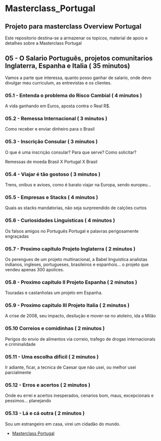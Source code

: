 # Masterclass_Portugal

## Projeto para masterclass Overview Portugal

Este repositorio destina-se a armazenar os topicos, material de apoio e detalhes sobre a Masterclass Portugal

## 05 - O Salario Português, projetos comunitarios Inglaterra, Espanha e Italia ( 35 minutos)

Vamos a parte que interessa, quanto posso ganhar de salario, onde devo divulgar meu curriculum, as entrevistas e os clientes.

### 05.1 - Entenda o problema do Risco Cambial ( 4 minutos )

A vida ganhando em Euros, aposta contra o Real R$.

### 05.2 - Remessa Internacional ( 3 minutos )

Como receber e enviar dinheiro para o Brasil

### 05.3 - Inscrição Consular ( 3 minutos )

O que é uma inscrição consular? Para que serve? Como solicitar?

Remessas de moeda Brasil X Portugal X Brasil

### 05.4 - Viajar é tão gostoso ( 3 minutos )

Trens, onibus e avioes, como é barato viajar na Europa, sendo europeu...

### 05.5 - Empresas e Stacks ( 4 minutos )

Quais as stacks mandatorias, não seja surpreendido de calções curtos

### 05.6 - Curiosidades Linguisticas ( 4 minutos )

Os falsos amigos no Português Portugal e palavras perigosamente engraçadas

### 05.7 - Proximo capitulo Projeto Inglaterra ( 2 minutos )

Os perengues de um projeto multinacional, a Babel linguistica analistas indianos, ingleses, portugueses, brasileiros e espanhois... o projeto que vendeu apenas 300 apolices.

### 05.8 - Proximo capitulo II Projeto Espanha  ( 2 minutos )

Touradas e castanholas um projeto em Espanha.

### 05.9 - Proximo capitulo III Projeto Italia  ( 2 minutos )

A crise de 2008, seu impacto, desilução e mover-se no atoleiro, ida a Milão

### 05.10 Correios e comidinhas ( 2 minutos )

Perigos do envio de alimentos via correio, trafego de drogas internacionals e criminalidade

### 05.11 - Uma escolha dificil  ( 2 minutos )

Ir adiante, ficar, a tecnica de Caesar que não usei, ou melhor usei parcialmente

### 05.12 - Erros e acertos  ( 2 minutos )

Onde eu errei e acertos inesperados, cenarios bom, maus, excepcionais e pessimos... planejando

### 05.13 - Lá e cá outra  ( 2 minutos )

Sou um estrangeiro em casa, virei um cidadão do mundo.


- [Masterclass Portugal](README.md)
